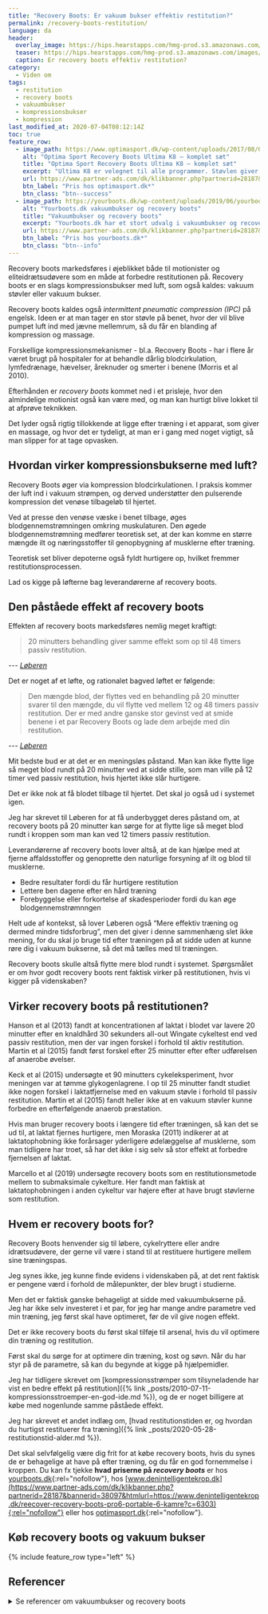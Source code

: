 ```yaml
---
title: "Recovery Boots: Er vakuum bukser effektiv restitution?"
permalink: /recovery-boots-restitution/
language: da
header:
  overlay_image: https://hips.hearstapps.com/hmg-prod.s3.amazonaws.com/images/normatec-livingroom-boots-overhear-1574756535.jpg
  teaser: https://hips.hearstapps.com/hmg-prod.s3.amazonaws.com/images/normatec-livingroom-boots-overhear-1574756535.jpg
  caption: Er recovery boots effektiv restitution?
category:
  - Viden om
tags:
  - restitution
  - recovery boots
  - vakuumbukser
  - kompressionsbukser
  - kompression
last_modified_at: 2020-07-04T08:12:14Z
toc: true
feature_row:
  - image_path: https://www.optimasport.dk/wp-content/uploads/2017/08/Optima-K8-Recovery-Boot-saet_v1-400x400.jpg
    alt: "Optima Sport Recovery Boots Ultima K8 – komplet sæt"
    title: "Optima Sport Recovery Boots Ultima K8 – komplet sæt"
    excerpt: "Ultima K8 er velegnet til alle programmer. Støvlen giver en mere dybdegående massage, end vores andre støvler, da kamrene er mindre og derfor kan arbejder sig mere ned i muskulaturen."
    url: https://www.partner-ads.com/dk/klikbanner.php?partnerid=28187&bannerid=55636&htmlurl=https://www.optimasport.dk/produkt/koeb-recovery-boots-og-opnaa-hurtigere-restitution/
    btn_label: "Pris hos optimasport.dk*"
    btn_class: "btn--success"
  - image_path: https://yourboots.dk/wp-content/uploads/2019/06/yourboots_model_ultimate.jpg
    alt: "Yourboots.dk vakuumbukser og recovery boots"
    title: "Vakuumbukser og recovery boots"
    excerpt: "Yourboots.dk har et stort udvalg i vakuumbukser og recovery boots. Der er både versioner, du kan bruge til at rejse eller større setups til hjemmetræning og restitution."
    url: https://www.partner-ads.com/dk/klikbanner.php?partnerid=28187&bannerid=71899&htmlurl=https://yourboots.dk/en/product/recovery-boots-model-ultimate/
    btn_label: "Pris hos yourboots.dk*"
    btn_class: "btn--info"
---
```


Recovery boots markedsføres i øjeblikket både til motionister og eliteidrætsudøvere som en måde at forbedre restitutionen på. Recovery boots er en slags kompressionsbukser med luft, som også kaldes: vakuum støvler eller vakuum bukser.

Recovery boots kaldes også _intermittent pneumatic compression (IPC)_ på engelsk. Ideen er at man tager en stor støvle på benet, hvor der vil blive pumpet luft ind med jævne mellemrum, så du får en blanding af kompression og massage.

Forskellige kompressionsmekanismer - bl.a. Recovery Boots - har i flere år været brugt på hospitaler for at behandle dårlig blodcirkulation, lymfedrænage, hævelser, åreknuder og smerter i benene (Morris et al 2010). 

Efterhånden er _recovery boots_ kommet ned i et prisleje, hvor den almindelige motionist også kan være med, og man kan hurtigt blive lokket til at afprøve teknikken.

Det lyder også rigtig tillokkende at ligge efter træning i et apparat, som giver en massage, og hvor det er tydeligt, at man er i gang med noget vigtigt, så man slipper for at tage opvasken.

## Hvordan virker kompressionsbukserne med luft?

Recovery Boots øger via kompression blodcirkulationen. I praksis kommer der luft ind i vakuum strømpen, og derved understøtter den pulserende kompression det venøse tilbageløb til hjertet. 

Ved at presse den venøse væske i benet tilbage, øges blodgennemstrømningen omkring muskulaturen. Den øgede blodgennemstrømning medfører teoretisk set, at der kan komme en større mængde ilt og næringsstoffer til genopbygning af musklerne efter træning.

Teoretisk set bliver depoterne også fyldt hurtigere op, hvilket fremmer restitutionsprocessen.

Lad os kigge på løfterne bag leverandørerne af recovery boots.

## Den påståede effekt af recovery boots

Effekten af recovery boots markedsføres nemlig meget kraftigt:

> 20 minutters behandling giver samme effekt som op til 48 timers passiv restitution.

--- <cite>[Løberen](https://www.loberen.dk/Optima-Recovery-Boots)</cite>

Det er noget af et løfte, og rationalet bagved løftet er følgende:

> Den mængde blod, der flyttes ved en behandling på 20 minutter svarer til den mængde, du vil flytte ved mellem 12 og 48 timers passiv restitution. Der er med andre ganske stor gevinst ved at smide benene i et par Recovery Boots og lade dem arbejde med din restitution.

--- <cite>[Løberen](https://www.loberen.dk/Optima-Recovery-Boots)</cite>

Mit bedste bud er at det er en meningsløs påstand. Man kan ikke flytte lige så meget blod rundt på 20 minutter ved at sidde stille, som man ville på 12 timer ved passiv restitution, hvis hjertet ikke slår hurtigere.

Det er ikke nok at få blodet tilbage til hjertet. Det skal jo også ud i systemet igen.

Jeg har skrevet til Løberen for at få underbygget deres påstand om, at recovery boots på 20 minutter kan sørge for at flytte lige så meget blod rundt i kroppen som man kan ved 12 timers passiv restitution. 

Leverandørerne af recovery boots lover altså, at de kan hjælpe med at fjerne affaldsstoffer og genoprette den naturlige forsyning af ilt og blod til musklerne. 
 
- Bedre resultater fordi du får hurtigere restitution
- Lettere ben dagene efter en hård træning
- Forebyggelse eller forkortelse af skadesperioder fordi du kan øge blodgennemstrømnngen

Helt ude af kontekst, så lover Løberen også “Mere effektiv træning og dermed mindre tidsforbrug”, men det giver i denne sammenhæng slet ikke mening, for du skal jo bruge tid efter træningen på at sidde uden at kunne røre dig i vakuum bukserne, så det må tælles med til træningen.

Recovery boots skulle altså flytte mere blod rundt i systemet. Spørgsmålet er om hvor godt recovery boots rent faktisk virker på restitutionen, hvis vi kigger på videnskaben?

## Virker recovery boots på restitutionen?

Hanson et al (2013) fandt at koncentrationen af laktat i blodet var lavere 20 minutter efter en knaldhård 30 sekunders all-out Wingate cykeltest end ved passiv restitution, men der var ingen forskel i forhold til aktiv restitution. Martin et al (2015) fandt først forskel efter 25 minutter efter efter udførelsen af anaerobe øvelser. 

Keck et al (2015) undersøgte et 90 minutters cykeleksperiment, hvor meningen var at tømme glykogenlagrene. I op til 25 minutter fandt studiet ikke nogen forskel i laktatfjernelse med en vakuum støvle i forhold til passiv restitution. Martin et al (2015) fandt heller ikke at en vakuum støvler kunne forbedre en efterfølgende anaerob præstation.

Hvis man bruger recovery boots i længere tid efter træningen, så kan det se ud til, at laktat fjernes hurtigere, men Moraska (2011) indikerer at at laktatophobning ikke forårsager yderligere ødelæggelse af musklerne, som man tidligere har troet, så har det ikke i sig selv så stor effekt at forbedre fjernelsen af laktat.

Marcello et al (2019) undersøgte recovery boots som en restitutionsmetode mellem to submaksimale cykelture. Her fandt man faktisk at laktatophobningen i anden cykeltur var højere efter at have brugt støvlerne som restitution.

## Hvem er recovery boots for?

Recovery Boots henvender sig til løbere, cykelryttere eller andre idrætsudøvere, der gerne vil være i stand til at restituere hurtigere mellem sine træningspas.

Jeg synes ikke, jeg kunne finde evidens i videnskaben på, at det rent faktisk er pengene værd i forhold de målepunkter, der blev brugt i studierne.

Men det er faktisk ganske behageligt at sidde med vakuumbukserne på. Jeg har ikke selv investeret i et par, for jeg har mange andre parametre ved min træning, jeg først skal have optimeret, før de vil give nogen effekt.

Det er ikke recovery boots du først skal tilføje til arsenal, hvis du vil optimere din træning og restitution.

Først skal du sørge for at optimere din træning, kost og søvn. Når du har styr på de parametre, så kan du begynde at kigge på hjælpemidler. 

Jeg har tidligere skrevet om [kompressionsstrømper som tilsyneladende har vist en bedre effekt på restitution]({% link _posts/2010-07-11-kompressionsstroemper-en-god-ide.md %}), og de er noget billigere at købe med nogenlunde samme påståede effekt.

Jeg har skrevet et andet indlæg om, [hvad restitutionstiden er, og hvordan du hurtigst restituerer fra træning]({% link _posts/2020-05-28-restitutionstid-alder.md %}).

Det skal selvfølgelig være dig frit for at købe recovery boots, hvis du synes de er behagelige at have på efter træning, og du får en god fornemmelse i kroppen. Du kan fx tjekke **hvad priserne på _recovery boots_** er hos [yourboots.dk](https://www.partner-ads.com/dk/klikbanner.php?partnerid=28187&bannerid=71899&htmlurl=https://yourboots.dk/valg-af-maskine/){:rel="nofollow"}, hos [www.denintelligentekrop.dk](https://www.partner-ads.com/dk/klikbanner.php?partnerid=28187&bannerid=38097&htmlurl=https://www.denintelligentekrop.dk/reecover-recovery-boots-pro6-portable-6-kamre?c=6303){:rel="nofollow"} eller hos [optimasport.dk](https://www.partner-ads.com/dk/klikbanner.php?partnerid=28187&bannerid=55636){:rel="nofollow"}.

## Køb recovery boots og vakuum bukser

{% include feature_row type="left"  %}

## Referencer
<details markdown="1">
  <summary>Se referencer om vakuumbukser og recovery boots</summary>

- Keck, Nathan A., John S. Cuddy, Walter S. Hailes, Charles L. Dumke, og Brent C. Ruby. 2015. “Effects of Commercially Available Pneumatic Compression on Muscle Glycogen Recovery after Exercise”. Journal of Strength and Conditioning Research 29 (2): 379–85. <https://doi.org/10.1519/JSC.0000000000000772>.
- Kevin Stetter, Emily Hanson. 2013. “An Intermittent Pneumatic Compression Device Reduces Blood Lactate Concentrations More Effectively Than Passive Recovery after Wingate Testing”. Journal of Athletic Enhancement 02 (03). <https://doi.org/10.4172/2324-9080.1000115>.
- MARCELLO, RICHARD T., LUCAS FORTINI, og BEAU KJERULF GREER. 2019. “Intermittent Pneumatic Compression Boot Use Elevates Blood Lactate During Subsequent Exercise”. International Journal of Exercise Science 12 (2): 385–92.
- Martin, Jeffrey S., Zachary D. Friedenreich, Alexandra R. Borges, og Michael D. Roberts. 2015a. “Acute Effects of Peristaltic Pneumatic Compression on Repeated Anaerobic Exercise Performance and Blood Lactate Clearance”. Journal of Strength and Conditioning Research 29 (10): 2900–2906. <https://doi.org/10.1519/JSC.0000000000000928>.
- Moraska, Albert. 2011. “Massage and Lactate Clearance”. Medicine and Science in Sports and Exercise 43 (4): 738; author reply 739. <https://doi.org/10.1249/MSS.0b013e3182078709>.
- Morris, Rhys J., og John P. Woodcock. 2010. “Intermittent Pneumatic Compression or Graduated Compression Stockings for Deep Vein Thrombosis Prophylaxis? A Systematic Review of Direct Clinical Comparisons”. Annals of Surgery 251 (3): 393–96. <https://doi.org/10.1097/SLA.0b013e3181b5d61c>.
- Overmayer, Ryan G., og Matthew W. Driller. 2018. “Pneumatic Compression Fails to Improve Performance Recovery in Trained Cyclists”. International Journal of Sports Physiology and Performance 13 (4): 490–95. <https://doi.org/10.1123/ijspp.2017-0207>.
- WINKE, MOLLY, og SHELBY WILLIAMSON. 2018. “Comparison of a Pneumatic Compression Device to a Compression Garment During Recovery from DOMS”. International Journal of Exercise Science 11 (3): 375–83.
</details>
